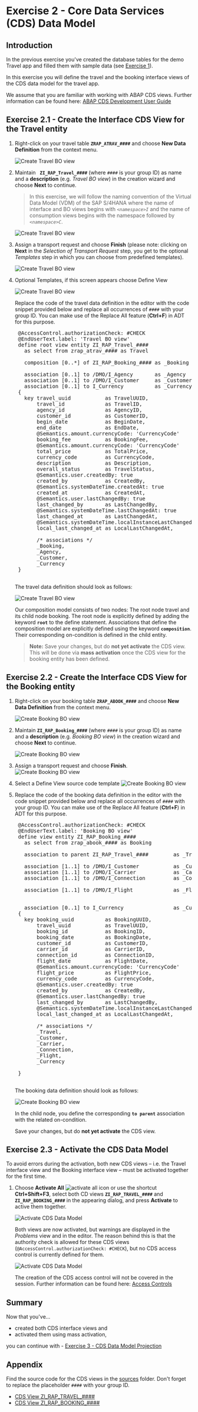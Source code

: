 # Exercise 2 - Core Data Services (CDS) Data Model

## Introduction
In the previous exercise you've created the database tables for the demo Travel app and filled them with sample data (see [Exercise 1](/exercises/ex1/README.md)).

In this exercise you will define the travel and the booking interface views of the CDS data model for the travel app. 

We assume that you are familiar with working with ABAP CDS views. Further information can be found here: [ABAP CDS Development User Guide](https://help.sap.com/viewer/f859579898c7494dbe2449bb7f278dcc/Cloud/en-US)

## Exercise 2.1 - Create the Interface CDS View for the Travel entity

1. Right-click on your travel table **`ZRAP_ATRAV_####`** and choose **New Data Definition** from the context menu.
 
    ![Create Travel BO view](images/itravelCDS01.png)

2.  Maintain **` ZI_RAP_Travel_####`** (where `####` is your group ID) as name and a **description** (e.g. _Travel BO view_) in the creation wizard and choose **Next** to continue.  
    > In this exercise, we will follow the naming convention of the Virtual Data Model (VDM) of the SAP S/4HANA where the name of interface and BO views begins with _`<namespace>I`_ and the name of consumption views begins with the namespace followed by _`<namespace>C`_.
   
    ![Create Travel BO view](images/itravelCDS02.png)

3. Assign a transport request and choose **Finish** (please note: clicking on **Next** in the _Selection of Transport Request_ step, you get to the optional _Templates_ step in which you can choose from predefined templates). 

     ![Create Travel BO view](images/itravelCDS03.png)

4. Optional Templates, if this screen appears choose Define View

     ![Create Travel BO view](images/itravelCDS04.png)

    Replace the code of the travel data definition in the editor with the code snippet provided below and replace all occurrences of  `####` with your group ID. You can make use of the Replace All feature (**Ctrl+F**) in ADT for this purpose.

    <pre>
    @AccessControl.authorizationCheck: #CHECK
    @EndUserText.label: 'Travel BO view'
    define root view entity ZI_RAP_Travel_####
      as select from zrap_atrav_#### as Travel

      composition [0..*] of ZI_RAP_Booking_#### as _Booking

      association [0..1] to /DMO/I_Agency       as _Agency   on $projection.AgencyID = _Agency.AgencyID
      association [0..1] to /DMO/I_Customer     as _Customer on $projection.CustomerID = _Customer.CustomerID
      association [0..1] to I_Currency          as _Currency on $projection.CurrencyCode = _Currency.Currency  
    {
      key travel_uuid           as TravelUUID,
          travel_id             as TravelID,
          agency_id             as AgencyID,
          customer_id           as CustomerID,
          begin_date            as BeginDate,
          end_date              as EndDate,
          @Semantics.amount.currencyCode: 'CurrencyCode'
          booking_fee           as BookingFee,
          @Semantics.amount.currencyCode: 'CurrencyCode'
          total_price           as TotalPrice,
          currency_code         as CurrencyCode,
          description           as Description,
          overall_status        as TravelStatus,
          @Semantics.user.createdBy: true
          created_by            as CreatedBy,
          @Semantics.systemDateTime.createdAt: true
          created_at            as CreatedAt,
          @Semantics.user.lastChangedBy: true
          last_changed_by       as LastChangedBy,
          @Semantics.systemDateTime.lastChangedAt: true
          last_changed_at       as LastChangedAt,
          @Semantics.systemDateTime.localInstanceLastChangedAt: true
          local_last_changed_at as LocalLastChangedAt,

          /* associations */
          _Booking,
          _Agency,
          _Customer,
          _Currency      
    }
    </pre>

    The travel data definition should look as follows:

    ![Create Travel BO view](images/itravelCDS05.png)
    
    Our composition model consists of two nodes: The root node travel and its child node booking. The root node is explicitly defined by adding the keyword **`root`** to the define statement. Associations that define the composition model are explicitly defined using the keyword **`composition`**. Their corresponding on-condition is defined in the child entity.

    >**Note:** Save your changes, but do **not yet activate** the CDS view. This will be done via **mass activation** once the CDS view for the booking entity has been defined.

## Exercise 2.2 - Create the Interface CDS View for the Booking entity

1. Right-click on your booking table **`ZRAP_ABOOK_####`** and choose **New Data Definition** from the context menu.

    ![Create Booking BO view](images/ibookingCDS01.png)

2.  Maintain **`ZI_RAP_Booking_####`** (where `####` is your group ID) as name and a **description** (e.g. _Booking BO view_) in the creation wizard and choose **Next** to continue.  
 
    ![Create Booking BO view](images/ibookingCDS02.png)

3. Assign a transport request and choose **Finish**. 
    ![Create Booking BO view](images/ibookingCDS03.png)

4. Select a Define View source code template
    ![Create Booking BO view](images/ibookingCDS04.png)

5. Replace the code of the booking data definition in the editor with the code snippet provided below and replace all occurrences of  `####` with your group ID. You can make use of the Replace All feature (**Ctrl+F**) in ADT for this purpose.

    <pre>
    @AccessControl.authorizationCheck: #CHECK
    @EndUserText.label: 'Booking BO view'
    define view entity ZI_RAP_Booking_####
      as select from zrap_abook_#### as Booking

      association to parent ZI_RAP_Travel_####        as _Travel     on  $projection.TravelUUID = _Travel.TravelUUID

      association [1..1] to /DMO/I_Customer           as _Customer   on  $projection.CustomerID   = _Customer.CustomerID
      association [1..1] to /DMO/I_Carrier            as _Carrier    on  $projection.CarrierID    = _Carrier.AirlineID
      association [1..1] to /DMO/I_Connection         as _Connection on  $projection.CarrierID    = _Connection.AirlineID
                                                                     and $projection.ConnectionID = _Connection.ConnectionID
      association [1..1] to /DMO/I_Flight             as _Flight     on  $projection.CarrierID    = _Flight.AirlineID
                                                                     and $projection.ConnectionID = _Flight.ConnectionID
                                                                     and $projection.FlightDate   = _Flight.FlightDate
      association [0..1] to I_Currency                as _Currency   on $projection.CurrencyCode    = _Currency.Currency    
    {
      key booking_uuid          as BookingUUID,
          travel_uuid           as TravelUUID,
          booking_id            as BookingID,
          booking_date          as BookingDate,
          customer_id           as CustomerID,
          carrier_id            as CarrierID,
          connection_id         as ConnectionID,
          flight_date           as FlightDate,
          @Semantics.amount.currencyCode: 'CurrencyCode'
          flight_price          as FlightPrice,
          currency_code         as CurrencyCode,
          @Semantics.user.createdBy: true
          created_by            as CreatedBy,
          @Semantics.user.lastChangedBy: true
          last_changed_by       as LastChangedBy,
          @Semantics.systemDateTime.localInstanceLastChangedAt: true
          local_last_changed_at as LocalLastChangedAt,

          /* associations */
          _Travel,
          _Customer,
          _Carrier,
          _Connection,
          _Flight,
          _Currency

    }
    </pre>

    The booking data definition should look as follows:

    ![Create Booking BO view](images/ibookingCDS05.png)
    
    In the child node, you define the corresponding **`to parent`** association with the related on-condition.

    Save your changes, but do **not yet activate** the CDS view.

## Exercise 2.3 - Activate the CDS Data Model

To avoid errors during the activation, both new CDS views – i.e. the Travel interface view and the Booking interface view – must be activated together for the first time.  

1.	Choose **Activate All** ![activate all icon](images/adt_activate_all.png) or use the shortcut **Ctrl+Shift+F3**, select both CD views **`ZI_RAP_TRAVEL_####`** and **`ZI_RAP_BOOKING_####`**  in the appearing dialog, and press **Activate** to active them together.
 
    ![Activate CDS Data Model](images/iactivate01.png)

    Both views are now activated, but warnings are displayed in the _Problems_ view and in the editor. The reason behind this is that the authority check is allowed for these CDS views (`@AccessControl.authorizationCheck: #CHECK`), but no CDS access control is currently defined for them. 
    
    ![Activate CDS Data Model](images/iactivate02.png)
    
    The creation of the CDS access control will not be covered in the session. Further information can be found here: [Access Controls](https://help.sap.com/viewer/f859579898c7494dbe2449bb7f278dcc/Cloud/en-US/7072ee4d6bf41014b5040bee4e204223.html)

## Summary

Now that you've... 
- created both CDS interface views and 
- activated them using mass activation, 

you can continue with - [Exercise 3 - CDS Data Model Projection](../ex3/README.md)

## Appendix

Find the source code for the CDS views in the [sources](sources) folder. Don't forget to replace the placeholder `####` with your group ID.

- [CDS View ZI_RAP_TRAVEL_####](sources/EX2_1_DDLS_ZI_RAP_TRAVEL.txt)
- [CDS View ZI_RAP_BOOKING_####](sources/EX2_2_DDLS_ZI_RAP_BOOKING.txt)
